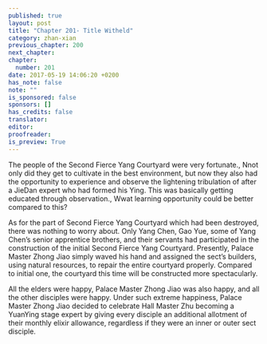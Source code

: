 ```yaml
---
published: true
layout: post
title: "Chapter 201- Title Witheld"
category: zhan-xian
previous_chapter: 200
next_chapter: 
chapter:
  number: 201
date: 2017-05-19 14:06:20 +0200
has_note: false
note: ""
is_sponsored: false
sponsors: []
has_credits: false
translator:
editor:
proofreader:
is_preview: True
---
```

The people of the Second Fierce Yang Courtyard were very fortunate., Nnot only did they get to cultivate in the best environment, but now they also had the opportunity to experience and observe the lightening tribulation of after a JieDan expert who had formed his Ying. This was basically getting educated through observation., Wwat learning opportunity could be better  compared to this?

 As for the part of Second Fierce Yang Courtyard which had been destroyed, there was nothing to worry about. Only Yang Chen, Gao Yue, some of Yang Chen’s senior apprentice brothers, and their servants had participated in the construction of the initial Second Fierce Yang Courtyard. Presently, Palace Master Zhong Jiao simply waved his hand and assigned the sect’s builders, using natural resources, to repair the entire courtyard properly. Compared to initial one, the courtyard this time will be constructed more spectacularly. 

All the elders were happy, Palace Master Zhong Jiao was also happy, and all the other disciples were happy. Under such extreme happiness, Palace Master Zhong Jiao decided to celebrate Hall Master Zhu becoming a YuanYing stage expert by giving every disciple an additional allotment of their monthly elixir allowance, regardless if they were an inner or outer sect disciple. 
